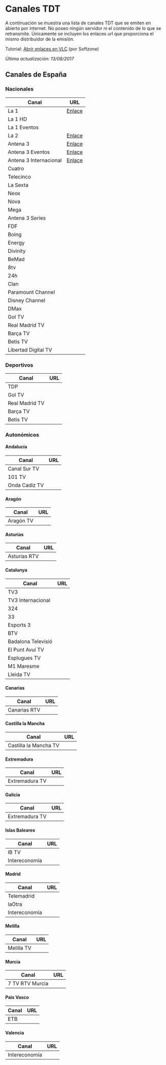 # Canales TDT

A continuación se muestra una lista de canales TDT que se emiten en abierto por internet. 
No poseo ningún servidor ni el contenido de lo que se retransmite. 
Únicamente se incluyen los enlaces url que proporciona el mismo distribuidor de la emisión.

Tutorial: [Abrir enlaces en VLC](https://www.softzone.es/2016/12/18/ver-la-tdt-online-streaming-utilizando-tan-solo-vlc) (por Softzone)

*Última actualización: 13/08/2017*

## Canales de España

### Nacionales

| Canal         | URL |
| ------------- |------------- |
| La 1          |[Enlace](rtvev4-live.hss.adaptive.level3.net/egress/ahandler/rtvegl7/la1_lv3_aosv4_gl7/la1_lv3_aosv4_gl7.isml/.m3u8)|
| La 1 HD       | |
| La 1 Eventos  | |
| La 2          |[Enlace](rtve-live.hds.adaptive.level3.net/hls-live/rtvegl0-la2lv3aomgl0/_definst_/live.m3u8)|
| Antena 3      |[Enlace](a3live-lh.akamaihd.net/i/a3hds/antena3_1@35248/master.m3u8)|
| Antena 3 Eventos |[Enlace](antena3v4-live.hss.adaptive.level3.net/egress/ahandler/livevideo/geoeventos15_hss/geoeventos15_hss.isml/.m3u8)
| Antena 3 Internacional  | [Enlace](https://vivoplay-i.akamaihd.net/hls/live/255335/canal7/master.m3u8?dvr)|
| Cuatro | |
| Telecinco | |
| La Sexta | |
| Neox | |
| Nova | |
| Mega | |
| Antena 3 Series | |
| FDF | |
| Boing | |
| Energy | |
| Divinity | |
| BeMad | |
| 8tv | |
| 24h | |
| Clan | |
| Paramount Channel | |
| Disney Channel | |
| DMax | | |
| Gol TV | |
| Real Madrid TV | |
| Barça TV | |
| Betis TV | |
| Libertad Digital TV | |

### Deportivos

| Canal         | URL |
| ------------- |------------- |
| TDP | | |
| Gol TV | |
| Real Madrid TV | |
| Barça TV | |
| Betis TV | |

### Autonómicos

#### Andalucía

| Canal         | URL |
| ------------- |------------- |
| Canal Sur TV | |
| 101 TV | |
| Onda Cadiz TV | |

#### Aragón

| Canal         | URL |
| ------------- |------------- |
| Aragón TV | |

#### Asturias

| Canal         | URL |
| ------------- |------------- |
| Asturias RTV | |

#### Catalunya

| Canal         | URL |
| ------------- |------------- |
| TV3 | |
| TV3 Internacional| |
| 324 | |
| 33 | |
| Esports 3 | |
| BTV | |
| Badalona Televisió | |
| El Punt Avui TV | |
| Esplugues TV | |
| M1 Maresme | |
| Lleida TV | |

#### Canarias

| Canal         | URL |
| ------------- |------------- |
| Canarias RTV | |

#### Castilla la Mancha

| Canal         | URL |
| ------------- |------------- |
| Castilla la Mancha TV | |

#### Extremadura

| Canal         | URL |
| ------------- |------------- |
| Extremadura TV | |

#### Galicia

| Canal         | URL |
| ------------- |------------- |
| Extremadura TV | |

#### Islas Baleares

| Canal         | URL |
| ------------- |------------- |
| IB TV | |
| Intereconomía | |

#### Madrid

| Canal         | URL |
| ------------- |------------- |
| Telemadrid | |
| laOtra | |
| Intereconomía | |

#### Melilla

| Canal         | URL |
| ------------- |------------- |
| Melilla TV | |

#### Murcia

| Canal         | URL |
| ------------- |------------- |
| 7 TV RTV Murcia | |

#### Pais Vasco

| Canal         | URL |
| ------------- |------------- |
| ETB | |

#### Valencia

| Canal         | URL |
| ------------- |------------- |
| Intereconomía | |
